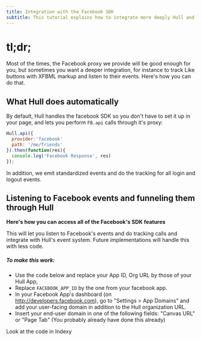 ```yaml
---
title: Integration with the Facebook SDK
subtitle: This tutorial explains how to integrate more deeply Hull and the Facebook SDK to subscribe to events and track like button activity for instance.
---
```


# tl;dr;
Most of the times, the Facebook proxy we provide will be good enough for you, but sometimes you want a deeper integration, for instance to track Like buttons with XFBML markup and listen to their events. Here's how you can do that.

## What Hull does automatically

By default, Hull handles the facebook SDK so you don't have to set it up in your page, and lets you perform `FB.api` calls through it's proxy:

```js
Hull.api({
  provider:'facebook'
  path: '/me/friends'
}).then(function(res){
  console.log('Facebook Response', res)
});
```

In addition, we emit standardized events and do the tracking for all login and logout events.

## Listening to Facebook events and funneling them through Hull

**Here's how you can access all of the Facebook's SDK features**

This will let you listen to Facebook's events and do tracking calls and integrate with Hull's event system. Future implementations will handle this with less code.

##### To make this work:

* Use the code below and replace your App ID, Org URL by those of your Hull App, 
* Replace `FACEBOOK_APP_ID` by the one from your facebook app.
* In your Facebook App's dashboard (on http://developers.facebook.com), go to "Settings > App Domains" and add your user-facing domain in addition to the Hull organization URL.
* Insert your end-user domain in one of the following fields: "Canvas URL" or "Page Tab" (You probably already have done this already)

Look at the code in Indexy
